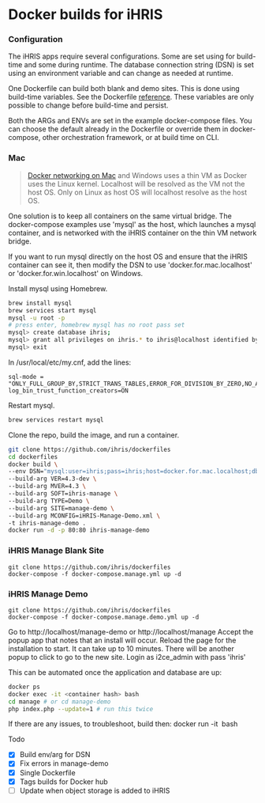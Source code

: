 # Docker builds for iHRIS

### Configuration

The iHRIS apps require several configurations. Some are set using for build-time and some during runtime. The database connection string (DSN) is set using an environment variable and can change as needed at runtime.

One Dockerfile can build both blank and demo sites. This is done using build-time variables. See the Dockerfile [reference](https://docs.docker.com/engine/reference/builder/#arg). These variables are only possible to change before build-time and persist.

Both the ARGs and ENVs are set in the example docker-compose files. You can choose the default already in the Dockerfile or override them in docker-compose, other orchestration framework, or at build time on CLI.

### Mac

> [Docker networking on Mac](https://docs.docker.com/docker-for-mac/networking/) and Windows uses a thin VM as Docker uses the Linux kernel. Localhost will be resolved as the VM not the host OS. Only on Linux as host OS will localhost  resolve as the host OS.

One solution is to keep all containers on the same virtual bridge. The docker-compose examples use 'mysql' as the host, which launches a mysql container, and is networked with the iHRIS container on the thin VM network bridge.

If you want to run mysql directly on the host OS and ensure that the iHRIS container can see it, then modify the DSN to use 'docker.for.mac.localhost' or 'docker.for.win.localhost' on Windows.

Install mysql using Homebrew.
```sh
brew install mysql
brew services start mysql
mysql -u root -p
# press enter, homebrew mysql has no root pass set
mysql> create database ihris;
mysql> grant all privileges on ihris.* to ihris@localhost identified by 'ihris';
mysql> exit
```

In /usr/local/etc/my.cnf, add the lines:
```
sql-mode = "ONLY_FULL_GROUP_BY,STRICT_TRANS_TABLES,ERROR_FOR_DIVISION_BY_ZERO,NO_AUTO_CREATE_USER,NO_ENGINE_SUBSTITUTION"
log_bin_trust_function_creators=ON
```

Restart mysql.
```sh
brew services restart mysql
```

Clone the repo, build the image, and run a container.
```sh
git clone https://github.com/ihris/dockerfiles
cd dockerfiles
docker build \
--env DSN="mysql:user=ihris;pass=ihris;host=docker.for.mac.localhost;dbname=ihris" \
--build-arg VER=4.3-dev \
--build-arg MVER=4.3 \
--build-arg SOFT=ihris-manage \
--build-arg TYPE=Demo \
--build-arg SITE=manage-demo \
--build-arg MCONFIG=iHRIS-Manage-Demo.xml \
-t ihris-manage-demo .
docker run -d -p 80:80 ihris-manage-demo
```

### iHRIS Manage Blank Site

```
git clone https://github.com/ihris/dockerfiles
docker-compose -f docker-compose.manage.yml up -d
```

### iHRIS Manage Demo

```
git clone https://github.com/ihris/dockerfiles
docker-compose -f docker-compose.manage.demo.yml up -d
```

Go to http://localhost/manage-demo or http://localhost/manage Accept the popup app that notes that an install will occur. Reload the page for the installation to start. It can take up to 10 minutes. There will be another popup to click to go to the new site. Login as i2ce_admin with pass 'ihris'

This can be automated once the application and database are up:

```sh
docker ps
docker exec -it <container hash> bash
cd manage # or cd manage-demo
php index.php --update=1 # run this twice
```

If there are any issues, to troubleshoot, build then: docker run -it <image hash> bash

Todo
- [X] Build env/arg for DSN
- [x] Fix errors in manage-demo
- [x] Single Dockerfile
- [x] Tags builds for Docker hub
- [ ] Update when object storage is added to iHRIS
